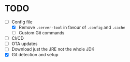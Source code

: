 # TODO

- [ ] Config file
  - [X] Remove `.server-tool` in favour of `.config` and `.cache`
  - [ ] Custom Git commands
- [ ] CI/CD
- [ ] OTA updates
- [ ] Download just the JRE not the whole JDK
- [X] Git detection and setup
